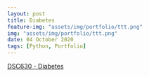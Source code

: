 ```yaml
---
layout: post
title: Diabetes
feature-img: "assets/img/portfolio/ttt.png"
img: "assets/img/portfolio/ttt.png"
date: 04 October 2020
tags: [Python, Portfolio]
---
```


[DSC630 - Diabetes](https://github.com/knmoses/DSC630-Diabetes)
